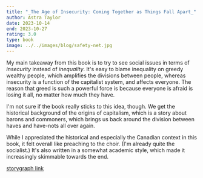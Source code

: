 ```yaml
---
title: "_The Age of Insecurity: Coming Together as Things Fall Apart_"
author: Astra Taylor
date: 2023-10-14
end: 2023-10-27
rating: 3.0
type: book
image: ../../images/blog/safety-net.jpg
---
```


My main takeaway from this book is to try to see social issues in terms of _insecurity_ instead of _inequality_. It's easy to blame inequality on greedy wealthy people, which amplifies the divisions between people, whereas insecurity is a function of the capitalist system, and affects everyone. The reason that greed is such a powerful force is because everyone is afraid is losing it all, no matter how much they have.

I'm not sure if the book really sticks to this idea, though. We get the historical background of the origins of capitalism, which is a story about barons and commoners, which brings us back around the division between haves and have-nots all over again.

While I appreciated the historical and especially the Canadian context in this book, it felt overall like preaching to the choir. (I'm already quite the socialist.) It's also written in a somewhat academic style, which made it increasingly skimmable towards the end.

[storygraph link](https://app.thestorygraph.com/books/7da6daa5-590b-46fd-a66d-cc6e8a0f2a45)
